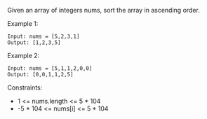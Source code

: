 Given an array of integers nums, sort the array in ascending order.


Example 1:
```
Input: nums = [5,2,3,1]
Output: [1,2,3,5]
```

Example 2:
```
Input: nums = [5,1,1,2,0,0]
Output: [0,0,1,1,2,5]
```

Constraints:

- 1 <= nums.length <= 5 * 104
- -5 * 104 <= nums[i] <= 5 * 104